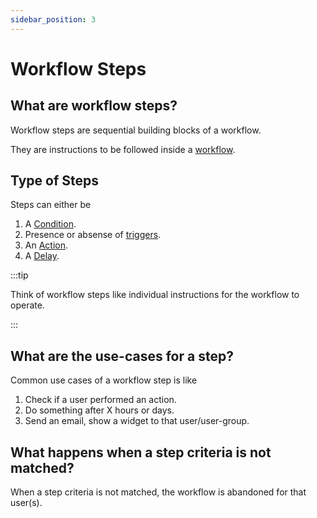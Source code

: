 ```yaml
---
sidebar_position: 3
---
```


# Workflow Steps

## What are workflow steps?

Workflow steps are sequential building blocks of a workflow.

They are instructions to be followed inside a [workflow](/Basics/Workflow).

## Type of Steps

Steps can either be 

1. A [Condition](/Basics/Condition).
2. Presence or absense of [triggers](/Basics/Trigger).
3. An [Action](/Basics/Action).
4. A [Delay](/Basics/Delay).


:::tip

Think of workflow steps like individual instructions for the workflow to operate.

:::

## What are the use-cases for a step? 

Common use cases of a workflow step is like 

1. Check if a user performed an action. 
2. Do something after X hours or days. 
3. Send an email, show a widget to that user/user-group.

## What happens when a step criteria is not matched? 

When a step criteria is not matched, the workflow is abandoned for that user(s).